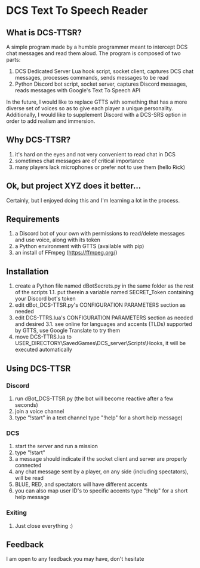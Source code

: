 # DCS Text To Speech Reader

## What is DCS-TTSR?
A simple program made by a humble programmer meant to intercept DCS chat messages and read them aloud. The program is composed of two parts:
1. DCS Dedicated Server Lua hook script, socket client, captures DCS chat messages, processes commands, sends messages to be read 
2. Python Discord bot script, socket server, captures Discord messages, reads messages with Google's Text To Speech API

In the future, I would like to replace GTTS with something that has a more diverse set of voices so as to give each player a unique personality. 
Additionally, I would like to supplement Discord with a DCS-SRS option in order to add realism and immersion.

## Why DCS-TTSR?
1. it's hard on the eyes and not very convenient to read chat in DCS 
2. sometimes chat messages are of critical importance
3. many players lack microphones or prefer not to use them (hello Rick)

## Ok, but project XYZ does it better...
Certainly, but I enjoyed doing this and I'm learning a lot in the process.

## Requirements
1. a Discord bot of your own with permissions to read/delete messages and use voice, along with its token
2. a Python environment with GTTS (available with pip)
3. an install of FFmpeg (https://ffmpeg.org/)

## Installation
1. create a Python file named dBotSecrets.py in the same folder as the rest of the scripts
	1.1. put therein a variable named SECRET_Token containing your Discord bot's token
2. edit dBot_DCS-TTSR.py's CONFIGURATION PARAMETERS section as needed
3. edit DCS-TTRS.lua's CONFIGURATION PARAMETERS section as needed and desired
	3.1. see online for languages and accents (TLDs) supported by GTTS, use Google Translate to try them
4. move DCS-TTRS.lua to USER_DIRECTORY\SavedGames\DCS_server\Scripts\Hooks\, it will be executed automatically 

## Using DCS-TTSR
### Discord
1. run dBot_DCS-TTSR.py (the bot will become reactive after a few seconds)
2. join a voice channel
3. type "!start" in a text channel
type "!help" for a short help message)
### DCS
1. start the server and run a mission 
2. type "!start"
3. a message should indicate if the socket client and server are properly connected
4. any chat message sent by a player, on any side (including spectators), will be read
5. BLUE, RED, and spectators will have different accents
6. you can also map user ID's to specific accents
type "!help" for a short help message
### Exiting
1. Just close everything :)

## Feedback
I am open to any feedback you may have, don't hesitate